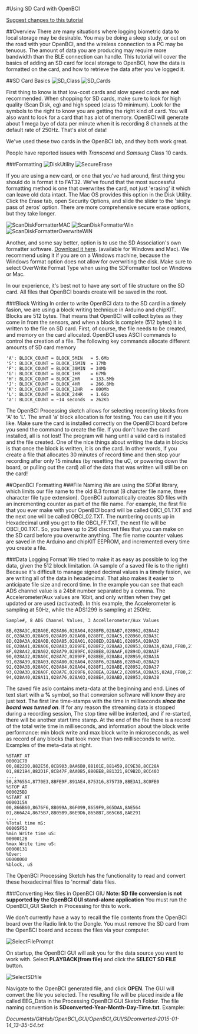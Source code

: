 #Using SD Card with OpenBCI

[Suggest changes to this tutorial](https://github.com/OpenBCI/Docs/edit/master/Tutorials/09-Using_SD_Card_with_OpenBCI.md)

##Overview
There are many situations where logging biometric data to local storage may be desirable. You may be doing a sleep study, or out on the road with your OpenBCI, and the wireless connection to a PC may be tenuous. The amount of data you are producing may require more bandwidth than the BLE connection can handle. This tutorial will cover the basics of adding an SD card for local storage to OpenBCI, how the data is formatted on the card, and how to retrieve the data after you've logged it. 

##SD Card Basics
![SD_Class](../assets/images/SDclass.jpg)
![SD_Cards](../assets/images/MicroSDcards.jpg)

First thing to know is that low-cost cards and slow speed cards are **not** recommended. When shopping for SD cards, make sure to look for high quality (Scan Disk, eg) and high speed (class 10 minimum). Look for the symbols to the right to know you are getting the right kind of card. You will also want to look for a card that has alot of memory. OpenBCI will generate about 1 mega bye of data per minute when it is recording 8 channels at the default rate of 250Hz. That's alot of data!

We've used these two cards in the OpenBCI lab, and they both work great. 

People have reported issues with _Transcend_ and _Samsung_ Class 10 cards.

###Formatting
![DiskUtility](../assets/images/DiskUtil_Erase.jpg)
![SecureErase](../assets/images/DiskUtil_eraseSecure.jpg)

If you are using a new card, or one that you've had around, first thing you should do is format it to FAT32. We've found that the most successful formatting method is one that overwrites the card, not just 'erasing' it which can leave old data intact. The Mac OS provides this option in the Disk Utility. Click the Erase tab, open Security Options, and slide the slider to the 'single pass of zeros' option. There are more comprehensive secure erase options, but they take longer. 

![ScanDiskFormatterMAC](../assets/images/ScanDiskFormatter.jpg)
![ScanDiskFormatterWin](../assets/images/SDformatterWin.jpg)
![ScanDiskFormatterOverwriteWIN](../assets/images/SDformatterFullOverwrite.jpg)

Another, and some say better, option is to use the SD Association's own formatter software. [Download it here](https://www.sdcard.org/downloads/formatter_4/). (available for Windows and Mac). We recommend using it if you are on a Windows machine, because the Windows format option does not allow for overwriting the disk. Make sure to select OverWrite Format Type when using the SDFormatter tool on Windows or Mac.

In our experience, it's best not to have any sort of file structure on the SD card. All files that OpenBCI boards create will be saved in the root. 

###Block Writing
In order to write OpenBCI data to the SD card in a timely fasion, we are using a block writing technique in Arduino and chipKIT. Blocks are 512 bytes. That means that OpenBCI will collect bytes as they come in from the sensors, and when a block is complete (512 bytes) it is written to the file on SD card. First, of course, the file needs to be created, and memory on the card allocated. OpenBCI uses ASCII commands to control the creation of a file. The following key commands allocate different amounts of SD card memory
	
    'A': BLOCK_COUNT = BLOCK_5MIN	= 5.6Mb
    'S': BLOCK_COUNT = BLOCK_15MIN	= 17Mb
    'F': BLOCK_COUNT = BLOCK_30MIN	= 34Mb
    'G': BLOCK_COUNT = BLOCK_1HR	= 67Mb
    'H': BLOCK_COUNT = BLOCK_2HR	= 133.5Mb
    'J': BLOCK_COUNT = BLOCK_4HR	= 266.8Mb
    'K': BLOCK_COUNT = BLOCK_12HR	= 800Mb
    'L': BLOCK_COUNT = BLOCK_24HR	= 1.6Gb
    'a': BLOCK_COUNT = ~14 seconds	= 262Kb

The OpenBCI Processing sketch allows for selecting recording blocks from 'A' to 'L'. The small 'a' block allocation is for testing. You can use it if you like. Make sure the card is installed correctly on the OpenBCI board before you send the command to create the file. If you don't have the card installed, all is not lost! The program will hang until a valid card is installed and the file created. One of the nice things about writing the data in blocks is that once the block is written, it is on the card. In other words, if you create a file that allocates 30 minutes of record time and then stop your recording after only 15 minutes (by resetting the uC, or powering down the board, or pulling out the card) all of the data that was written will still be on the card! 

##OpenBCI Formatting
###File Naming
We are using the SDFat library, which limits our file name to the old 8.3 format (8 charcter file name, three character file type extension). OpenBCI automatically creates SD files with an incrementing counter as part of the file name. For example, the first file that you ever make with your OpenBCI board will be called OBCI_01.TXT and the next one will be called OBCI_02.TXT. The numbering counts up in Hexadecimal until you get to file OBCI_FF.TXT, the next file will be OBCI_00.TXT. So, you have up to 256 discreet files that you can make on the SD card before you overwrite anything. The file name counter values are saved in the Arduino and chipKIT EEPROM, and incremented every time you create a file. 

###Data Logging Format
We tried to make it as easy as possible to log the data, given the 512 block limitation. (A sample of a saved file is to the right) Because it's difficult to manage signed decimal values in a timely fasion, we are writing all of the data in hexadecimal. That also makes it easier to anticipate file size and record time. In the example you can see that each ADS channel value is a 24bit number separated by a comma. The Accelerometer/Aux values are 16bit, and only written when they get updated or are used (activated). In this example, the Accelerometer is sampling at 50Hz, while the ADS1299 is sampling at 250Hz. 


	Sample#, 8 ADS Channel Values, 3 Accellerometer/Aux Values
	
	8B,028A3C,028A0E,028A86,028A04,0288FB,028AB7,028962,028A42
	8C,028A3D,028A09,028A89,028A08,0288FE,028AC5,028960,028A3C
	8D,028A3A,028A0B,028A85,028A01,0288ED,028AB1,02895A,028A3D
	8E,028A41,028A06,028A83,0289FE,0288F2,028AAD,028953,028A3A,02A0,FF80,21A0
	8F,028A42,028A02,028A79,0289FC,0288E8,028AAF,02894D,028A3F
	90,028A32,028A0C,028A7C,0289FF,0288EE,028AB4,028959,028A3A
	91,028A39,028A03,028A80,028A04,0288F6,028AB6,02894D,028A29
	92,028A3B,028A0C,028A84,028A04,0288F1,028ABE,028952,028A37
	93,028A3D,028A0F,028A7E,0289F6,0288EA,028AC2,02895A,028A35,02A0,FF80,2190
	94,028A40,028A11,028A76,028A03,0288E4,028ABD,028953,028A38


The saved file aslo contains meta-data at the beginning and end. Lines of text start with a **%** symbol, so that conversion software will know they are just text. The first line time-stamps with the time in milliseconds ***since the board was turned on***. If for any reason the streaming data is stopped during a recording session, The stop time will be insterted, and if re-started, there will be another start time stamp. At the end of the file there is a record of the total write time in milliseconds, and information about the block write performance: min block write and max block write in microseconds, as well as record of any blocks that took more than two milliseconds to write. Examples of the meta-data at right.

	%START AT
	00001C70
	00,8822D0,882E56,8CB903,8AA6B0,88101E,881459,8C9E38,8CC28A
	01,882194,882D1F,8CB47F,8AA0B5,880EE8,881321,8C9B2D,8CC403
	....
	50,876554,8770E3,8BFE9F,891AE4,875316,875739,8BE3A1,8C0FE0
	%STOP AT
	000025BD
	%START AT
	0000315A
	00,866B60,8676F6,8B099A,86F099,8659F9,865DAA,8AE564
	01,866A24,8675B7,8B05B9,86E9D6,8658B7,865C68,8AE291
	....
	%Total time mS:
	00005F53
	%min Write time uS:
	0000012B
	%max Write time uS:
	00000131
	%Over:
	00000000
	%block, uS

The OpenBCI Processing Sketch has the functionality to read and convert these hexadecimal files to 'normal' data files. 

###Converting Hex files in OpenBCI GIU
**Note: SD file conversion is not supported by the OpenBCI GUI stand-alone application** 
You must run the OpenBCI_GUI Sketch in Processing for this to work.

We don't currently have a way to recall the file contents from the OpenBCI board over the Radio link to the Dongle. You must remove the SD card from the OpenBCI board and access the files via your computer.

![SelectFilePrompt](../assets/images/GUI_selectSDfile.jpg)

On startup, the OpenBCI GUI will ask you for the data source you want to work with. Select **PLAYBACK(from file)** and click the **SELECT SD FILE** button. 

![SelectSDfile](../assets/images/GUI_selectSDfileWindow.jpg)


Navigate to the OpenBCI generated file, and click **OPEN**. The GUI will convert the file you selected. The resulting file will be placed inside a file called EEG_Data in the Processing OpenBCI GUI Sketch Folder. The file naming convention is **SDconverted-Year-Month-Day-Time.txt**. Example:

*Documents/GitHub/OpenBCI_GUI/OpenBCI_GUI/SDconverted-2015-01-14_13-35-54.txt*



	
	

